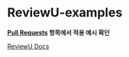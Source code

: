 # ReviewU-examples

**[Pull Requests](https://github.com/boboc-app/ReviewU-examples/pulls]) 항목에서 적용 예시 확인**

[ReviewU Docs](https://github.com/boboc-app/ReviewU-Docs)
